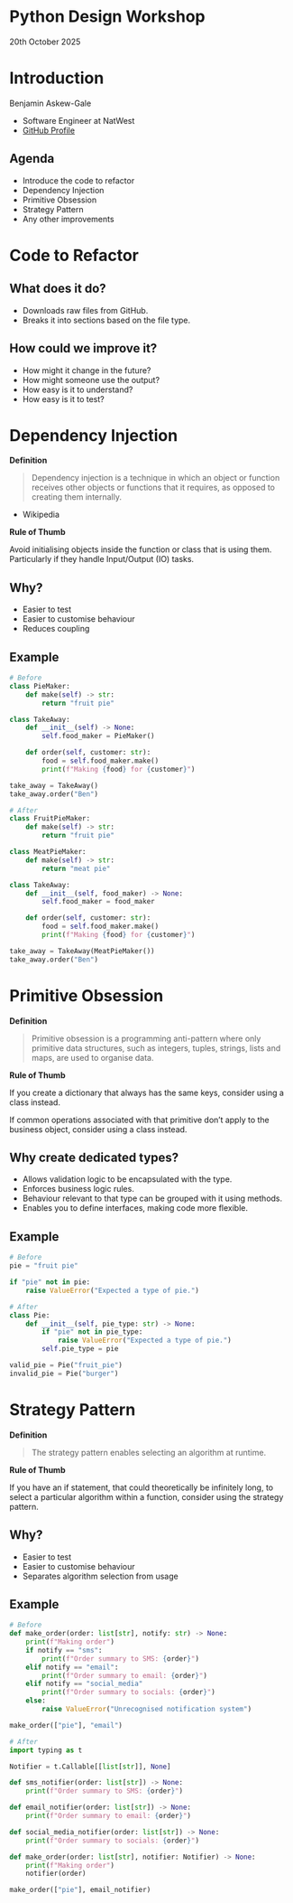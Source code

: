 # Python Design Workshop

20th October 2025

# Introduction

Benjamin Askew-Gale

* Software Engineer at NatWest
* [GitHub Profile](https://github.com/BenGale93)

## Agenda

* Introduce the code to refactor
* Dependency Injection
* Primitive Obsession
* Strategy Pattern
* Any other improvements

# Code to Refactor

## What does it do?

* Downloads raw files from GitHub.
* Breaks it into sections based on the file type.

## How could we improve it?

* How might it change in the future?
* How might someone use the output?
* How easy is it to understand?
* How easy is it to test?

# Dependency Injection

**Definition**

> Dependency injection is a technique in which an object or function receives
> other objects or functions that it requires, as opposed to creating them
> internally.

- Wikipedia

**Rule of Thumb**

Avoid initialising objects inside the function or class that is using them.
Particularly if they handle Input/Output (IO) tasks.

## Why?

* Easier to test
* Easier to customise behaviour
* Reduces coupling

## Example

```py
# Before
class PieMaker:
    def make(self) -> str:
        return "fruit pie"

class TakeAway:
    def __init__(self) -> None:
        self.food_maker = PieMaker()

    def order(self, customer: str):
        food = self.food_maker.make()
        print(f"Making {food} for {customer}")

take_away = TakeAway()
take_away.order("Ben")
```

```py
# After
class FruitPieMaker:
    def make(self) -> str:
        return "fruit pie"

class MeatPieMaker:
    def make(self) -> str:
        return "meat pie"

class TakeAway:
    def __init__(self, food_maker) -> None:
        self.food_maker = food_maker

    def order(self, customer: str):
        food = self.food_maker.make()
        print(f"Making {food} for {customer}")

take_away = TakeAway(MeatPieMaker())
take_away.order("Ben")
```

<!--

It does require a location in your code which is a bit messier and puts
everything together. I like to use class methods as alternative constructors
that use reasonable defaults.

-->


# Primitive Obsession

**Definition**

> Primitive obsession is a programming anti-pattern where only primitive data
> structures, such as integers, tuples, strings, lists and maps, are used to
> organise data.

**Rule of Thumb**

If you create a dictionary that always has the same keys, consider using a
class instead.

If common operations associated with that primitive don’t apply to the business
object, consider using a class instead.

## Why create dedicated types?

* Allows validation logic to be encapsulated with the type.
* Enforces business logic rules.
* Behaviour relevant to that type can be grouped with it using methods.
* Enables you to define interfaces, making code more flexible.

## Example

```py
# Before
pie = "fruit pie"

if "pie" not in pie:
    raise ValueError("Expected a type of pie.")
```

```py
# After
class Pie:
    def __init__(self, pie_type: str) -> None:
        if "pie" not in pie_type:
            raise ValueError("Expected a type of pie.")
        self.pie_type = pie

valid_pie = Pie("fruit_pie")
invalid_pie = Pie("burger")
```

<!--

If you have a UserID you would often use an integer as the underlying
primitive. Does it make sense to add two UserIDs together? No.

Similarly, if you have OrderID, does it make sense to provide that integer to a
register user function? No.

-->

# Strategy Pattern

**Definition**

> The strategy pattern enables selecting an algorithm at runtime.

**Rule of Thumb**

If you have an if statement, that could theoretically be infinitely long, to
select a particular algorithm within a function, consider using the strategy
pattern.

## Why?

* Easier to test
* Easier to customise behaviour
* Separates algorithm selection from usage

## Example

```py
# Before
def make_order(order: list[str], notify: str) -> None:
    print(f"Making order")
    if notify == "sms":
        print(f"Order summary to SMS: {order}")
    elif notify == "email":
        print(f"Order summary to email: {order}")
    elif notify == "social_media"
        print(f"Order summary to socials: {order}")
    else:
        raise ValueError("Unrecognised notification system")

make_order(["pie"], "email")
```

```py
# After
import typing as t

Notifier = t.Callable[[list[str]], None]

def sms_notifier(order: list[str]) -> None:
    print(f"Order summary to SMS: {order}")

def email_notifier(order: list[str]) -> None:
    print(f"Order summary to email: {order}")

def social_media_notifier(order: list[str]) -> None:
    print(f"Order summary to socials: {order}")

def make_order(order: list[str], notifier: Notifier) -> None:
    print(f"Making order")
    notifier(order)

make_order(["pie"], email_notifier)
```

<!--

In Python, you can implement the strategy pattern using functions or classes,
depending on the context.

You can also use functools.partial to make sure the function has the correct
signature.

-->

